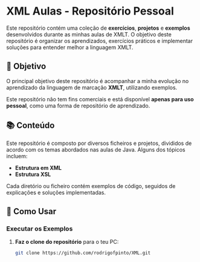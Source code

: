 # XML Aulas - Repositório Pessoal

Este repositório contém uma coleção de **exercícios**, **projetos** e **exemplos** desenvolvidos durante as minhas aulas de XMLT. O objetivo deste repositório é organizar os aprendizados, exercícios práticos e implementar soluções para entender melhor a linguagem XMLT.

## 🚀 Objetivo

O principal objetivo deste repositório é acompanhar a minha evolução no aprendizado da linguagem de marcação **XMLT**, utilizando exemplos.

Este repositório não tem fins comerciais e está disponível **apenas para uso pessoal**, como uma forma de repositório de aprendizado.

## 📚 Conteúdo

Este repositório é composto por diversos ficheiros e projetos, divididos de acordo com os temas abordados nas aulas de Java. Alguns dos tópicos incluem:

- **Estrutura em XML**
- **Estrutura XSL**

Cada diretório ou ficheiro contém exemplos de código, seguidos de explicações e soluções implementadas.

## 🔧 Como Usar


### Executar os Exemplos

1. **Faz o clone do repositório** para o teu PC:

   ```bash
   git clone https://github.com/rodrigofpinto/XML.git
